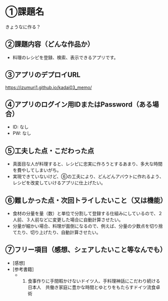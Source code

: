 # ①課題名
きょうなに作る？

## ②課題内容（どんな作品か）
- 料理のレシピを登録、検索、表示できるアプリです。

## ③アプリのデプロイURL
https://izumuri1.github.io/kadai03_memo/

## ④アプリのログイン用IDまたはPassword（ある場合）
- ID: なし
- PW: なし

## ⑤工夫した点・こだわった点
- 真面目な人が料理すると、レシピに忠実に作ろうとするあまり、多大な時間を費やしてしまいがち。
- 実現できていないけど、⑥の工夫により、どんどんアバウトに作れるよう、レシピを改変していけるアプリに仕上げたい。

## ⑥難しかった点・次回トライしたいこと（又は機能）
- 食材の分量を量（数）と単位で分割して登録する仕組みにしているので、２人前、３人前などに変更した場合に自動計算させたい。
- 分量が細かい場合、料理が面倒になるので、例えば、分量の少数点を切り捨てたり、切り上げたり、自動計算させたい。

## ⑦フリー項目（感想、シェアしたいこと等なんでも）
- [感想]
- [参考書籍]
  - 1. 食事作りに手間暇かけないドイツ人、手料理神話にこだわり続ける日本人　共働き家庭に豊かな時間とゆとりをもたらすドイツ流食卓術